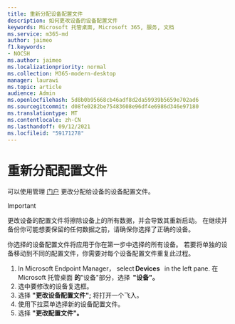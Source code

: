 ```yaml
---
title: 重新分配设备配置文件
description: 如何更改设备的设备配置文件
keywords: Microsoft 托管桌面, Microsoft 365, 服务, 文档
ms.service: m365-md
author: jaimeo
f1.keywords:
- NOCSH
ms.author: jaimeo
ms.localizationpriority: normal
ms.collection: M365-modern-desktop
manager: laurawi
ms.topic: article
audience: Admin
ms.openlocfilehash: 5d8b0b95668cb46adf8d2da59939b5659e702ad6
ms.sourcegitcommit: d08fe0282be75483608e96df4e6986d346e97180
ms.translationtype: MT
ms.contentlocale: zh-CN
ms.lasthandoff: 09/12/2021
ms.locfileid: "59171278"
---
```

# <a name="reassign-profiles"></a>重新分配配置文件

可以使用管理 [门户](../service-description/profiles.md) 更改分配给设备的设备配置文件。

> [!IMPORTANT]
> 更改设备的配置文件将擦除设备上的所有数据，并会导致其重新启动。 在继续并备份你可能想要保留的任何数据之前，请确保你选择了正确的设备。

你选择的设备配置文件将应用于你在第一步中选择的所有设备。 若要将单独的设备移动到不同的配置文件，你需要对每个设备配置文件重复此过程。 

1. In Microsoft Endpoint Manager， select **Devices**   in the left pane. 在Microsoft 托管桌面 **的**"设备"部分，选择  **"设备"。**  
2. 选中要修改的设备复选框。 
3. 选择 **"更改设备配置文件";** 将打开一个飞入。
4. 使用下拉菜单选择新的设备配置文件。
5. 选择 **"更改配置文件"。**


